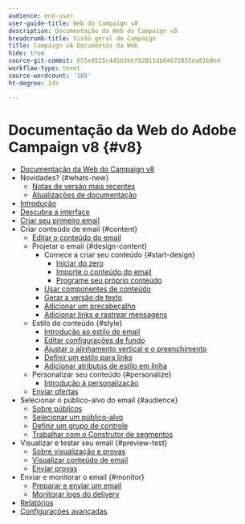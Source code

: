 ```yaml
---
audience: end-user
user-guide-title: Web do Campaign v8
description: Documentação da Web do Campaign v8
breadcrumb-title: Visão geral do Campaign
title: Campaign v8 Documentos da Web
hide: true
source-git-commit: 655e0525c445b3bbf82011db84672835ea81b8ed
workflow-type: tm+mt
source-wordcount: '165'
ht-degree: 14%

---
```



# Documentação da Web do Adobe Campaign v8 {#v8}

+ [Documentação da Web do Campaign v8](campaign-web-home.md)
+ Novidades? {#whats-new}
   + [Notas de versão mais recentes](rn/release-notes.md)
   + [Atualizações de documentação](rn/documentation-updates.md)
+ [Introdução](get-started/get-started.md)
+ [Descubra a interface](get-started/user-interface.md)
+ [Criar seu primeiro email](email/create-email.md)
+ Criar conteúdo de email {#content}
   + [Editar o conteúdo do email](content/edit-content.md)
   + Projetar o email {#design-content}
      + Comece a criar seu conteúdo {#start-design}
         + [Iniciar do zero ](content/create-email-content.md)
         + [Importe o conteúdo do email](content/existing-content.md)
         + [Programe seu próprio conteúdo](content/code-content.md)
      + [Usar componentes de conteúdo](content/content-components.md)
      + [Gerar a versão de texto](content/text-version-email.md)
      + [Adicionar um precabeçalho](content/preheader.md)
      + [Adicionar links e rastrear mensagens](content/message-tracking.md)
   + Estilo do conteúdo {#style}
      + [Introdução ao estilo de email](content/get-started-email-style.md)
      + [Editar configurações de fundo](content/backgrounds.md)
      + [Ajustar o alinhamento vertical e o preenchimento](content/alignment-and-padding.md)
      + [Definir um estilo para links](content/styling-links.md)
      + [Adicionar atributos de estilo em linha](content/inline-styling.md)
   + Personalizar seu conteúdo {#personalize}
      + [Introdução à personalização](personalization/personalize.md)
   + [Enviar ofertas](content/offers.md)
+ Selecionar o público-alvo do email {#audience}
   + [Sobre públicos](audience/about-audiences.md)
   + [Selecionar um público-alvo](audience/add-audience.md)
   + [Definir um grupo de controle](audience/control-group.md)
   + [Trabalhar com o Construtor de segmentos](audience/segment-builder.md)
+ Visualizar e testar seu email {#preview-test}
   + [Sobre visualização e provas](preview-test/preview-test.md)
   + [Visualizar conteúdo de email](preview-test/preview-content.md)
   + [Enviar provas](preview-test/proofs.md)
+ Enviar e monitorar o email {#monitor}
   + [Preparar e enviar um email](monitor/prepare-send.md)
   + [Monitorar logs do delivery](monitor/delivery-logs.md)
+ [Relatórios](reporting/reports.md)
+ [Configurações avançadas](advanced-settings/delivery-settings.md)